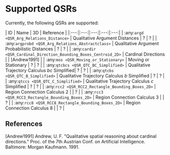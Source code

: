 # Supported QSRs

Currently, the following QSRs are supported:

| ID | Name | 3D | Reference |
|:---:|:---:|:---:|:---:|:---:|
| :any:`argd <QSR_Arg_Relations_Distance>` | Qualitative Argument Distances | ? | ? |
| :any:`argprobd <QSR_Arg_Relations_Abstractclass>` | Qualitative Argument Probabilistic Distances | ? | ? |
| :any:`cardir <QSR_Cardinal_Direction_Bounding_Boxes_Centroid_2D>` | Cardinal Directions | | \[Andrew1991\] |
| :any:`mos <QSR_Moving_or_Stationary>` | Moving or Stationary | ? | ? |
| :any:`qtcbcs <QSR_QTC_BC_Simplified>` | Qualitative Trajectory Calculus *bc* Simplified| ? | ? |
| :any:`qtcbs <QSR_QTC_B_Simplified>` | Qualitative Trajectory Calculus *b* Simplified | ? | ? |
| :any:`qtccs <QSR_QTC_C_Simplified>` | Qualitative Trajectory Calculus *c* Simplified | ? | ? |
| :any:`rcc2 <QSR_RCC2_Rectangle_Bounding_Boxes_2D>` | Region Connection Calculus 2 | | ? |
| :any:`rcc3 <QSR_RCC3_Rectangle_Bounding_Boxes_2D>` | Region Connection Calculus 3 | | ? |
| :any:`rcc8 <QSR_RCC8_Rectangle_Bounding_Boxes_2D>` | Region Connection Calculus 8 | | ? |

## References

\[Andrew1991\] Andrew, U. F. "Qualitative spatial reasoning about cardinal directions." Proc. of the 7th Austrian Conf. on Artificial Intelligence. Baltimore: Morgan Kaufmann. 1991.
